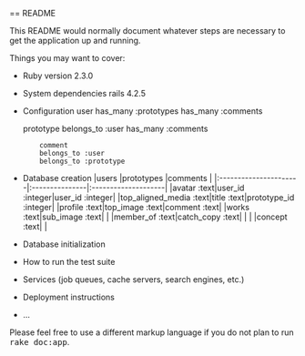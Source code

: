 == README

This README would normally document whatever steps are necessary to get the
application up and running.

Things you may want to cover:

* Ruby version
2.3.0

* System dependencies
rails 4.2.5

* Configuration
user
 has_many :prototypes
 has_many :comments

     prototype
     belongs_to :user
     has_many :comments

          comment
          belongs_to :user
          belongs_to :prototype

* Database creation
|users                  |prototypes      |comments             |
|:----------------------|:---------------|:--------------------|
|avatar            :text|user_id :integer|user_id      :integer|
|top_aligned_media :text|title      :text|prototype_id :integer|
|profile           :text|top_image  :text|comment         :text|
|works             :text|sub_image  :text|                     |
|member_of         :text|catch_copy :text|                     |
|                       |concept    :text|                     |

* Database initialization

* How to run the test suite

* Services (job queues, cache servers, search engines, etc.)

* Deployment instructions

* ...


Please feel free to use a different markup language if you do not plan to run
<tt>rake doc:app</tt>.
